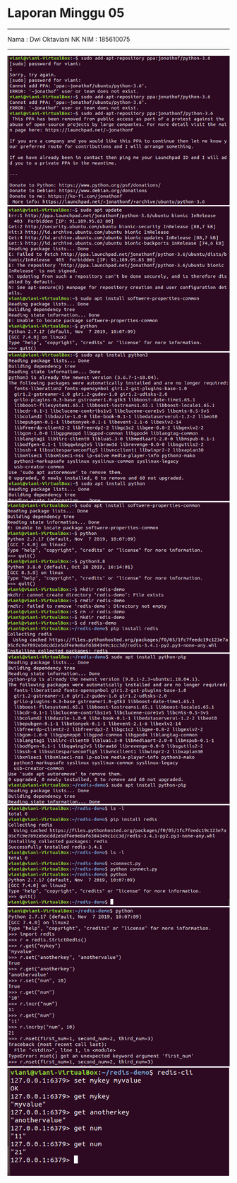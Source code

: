 # Laporan Minggu 05
----

Nama : Dwi Oktaviani NK
NIM : 185610075

----

![gambar1](gb1.png)
![gambar2](gb2.png)
![gambar3](gb3.png)
![gambar4](gb4.png)
![gambar5](gb5.png)
![gambar6](gb6.png)
![gambar7](gb7.png)
![gambar8](gb8.png)